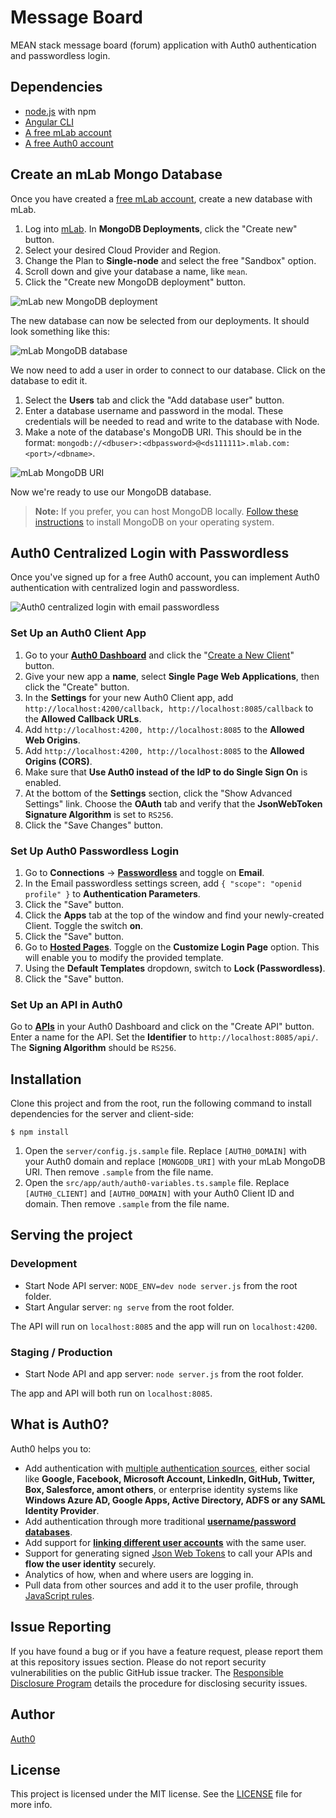# Message Board

MEAN stack message board (forum) application with Auth0 authentication and passwordless login.

## Dependencies

* [node.js](https://nodejs.org) with npm
* [Angular CLI](https://github.com/angular/angular-cli)
* [A free mLab account](https://mlab.com/)
* [A free Auth0 account](https://auth0.com/signup)

## Create an mLab Mongo Database

Once you have created a [free mLab account](https://mlab.com/signup), create a new database with mLab.

1. Log into [mLab](https://mlab.com). In **MongoDB Deployments**, click the "Create new" button.
2. Select your desired Cloud Provider and Region.
3. Change the Plan to **Single-node** and select the free "Sandbox" option.
4. Scroll down and give your database a name, like `mean`.
5. Click the "Create new MongoDB deployment" button.

![mLab new MongoDB deployment](https://cdn.auth0.com/blog/mean-series/mLab-new-deployment.png)

The new database can now be selected from our deployments. It should look something like this:

![mLab MongoDB database](https://cdn.auth0.com/blog/mean-series/mLab-db.png)

We now need to add a user in order to connect to our database. Click on the database to edit it.

1. Select the **Users** tab and click the "Add database user" button.
2. Enter a database username and password in the modal. These credentials will be needed to read and write to the database with Node.
3. Make a note of the database's MongoDB URI. This should be in the format: `mongodb://<dbuser>:<dbpassword>@<ds111111>.mlab.com:<port>/<dbname>`.

![mLab MongoDB URI](https://cdn.auth0.com/blog/mean-series/mLab-uri.png)

Now we're ready to use our MongoDB database.

> **Note:** If you prefer, you can host MongoDB locally. [Follow these instructions](https://docs.mongodb.com/manual/installation/) to install MongoDB on your operating system.

## Auth0 Centralized Login with Passwordless

Once you've signed up for a free Auth0 account, you can implement Auth0 authentication with centralized login and passwordless.

![Auth0 centralized login with email passwordless](https://cdn.auth0.com/blog/centralized-login/auth0_login_passwordless-email.jpg)

### Set Up an Auth0 Client App

1. Go to your [**Auth0 Dashboard**](https://manage.auth0.com/#/) and click the "[Create a New Client](https://manage.auth0.com/#/clients/create)" button.
2. Give your new app a **name**, select **Single Page Web Applications**, then click the "Create" button.
3. In the **Settings** for your new Auth0 Client app, add `http://localhost:4200/callback, http://localhost:8085/callback` to the **Allowed Callback URLs**.
4. Add `http://localhost:4200, http://localhost:8085` to the **Allowed Web Origins**.
5. Add `http://localhost:4200, http://localhost:8085` to the **Allowed Origins (CORS)**.
6. Make sure that **Use Auth0 instead of the IdP to do Single Sign On** is enabled.
7. At the bottom of the **Settings** section, click the "Show Advanced Settings" link. Choose the **OAuth** tab and verify that the **JsonWebToken Signature Algorithm** is set to `RS256`.
8. Click the "Save Changes" button.

### Set Up Auth0 Passwordless Login

1. Go to **Connections** -> [**Passwordless**](https://manage.auth0.com/#/connections/passwordless) and toggle on **Email**.
2. In the Email passwordless settings screen, add `{ "scope": "openid profile" }` to **Authentication Parameters**.
3. Click the "Save" button.
4. Click the **Apps** tab at the top of the window and find your newly-created Client. Toggle the switch **on**.
5. Click the "Save" button.
6. Go to [**Hosted Pages**](https://manage.auth0.com/#/login_page). Toggle on the **Customize Login Page** option. This will enable you to modify the provided template.
7. Using the **Default Templates** dropdown, switch to **Lock (Passwordless)**.
8. Click the "Save" button.

### Set Up an API in Auth0

Go to [**APIs**](https://manage.auth0.com/#/apis) in your Auth0 Dashboard and click on the "Create API" button. Enter a name for the API. Set the **Identifier** to `http://localhost:8085/api/`. The **Signing Algorithm** should be `RS256`.

## Installation

Clone this project and from the root, run the following command to install dependencies for the server and client-side:

```
$ npm install
```

1. Open the `server/config.js.sample` file. Replace `[AUTH0_DOMAIN]` with your Auth0 domain and replace `[MONGODB_URI]` with your mLab MongoDB URI. Then remove `.sample` from the file name.
2. Open the `src/app/auth/auth0-variables.ts.sample` file. Replace `[AUTH0_CLIENT]` and `[AUTH0_DOMAIN]` with your Auth0 Client ID and domain. Then remove `.sample` from the file name.

## Serving the project

### Development

* Start Node API server: `NODE_ENV=dev node server.js` from the root folder.
* Start Angular server: `ng serve` from the root folder.

The API will run on `localhost:8085` and the app will run on `localhost:4200`.

### Staging / Production

* Start Node API and app server: `node server.js` from the root folder.

The app and API will both run on `localhost:8085`.

## What is Auth0?

Auth0 helps you to:

* Add authentication with [multiple authentication sources](https://docs.auth0.com/identityproviders), either social like **Google, Facebook, Microsoft Account, LinkedIn, GitHub, Twitter, Box, Salesforce, amont others**, or enterprise identity systems like **Windows Azure AD, Google Apps, Active Directory, ADFS or any SAML Identity Provider**.
* Add authentication through more traditional **[username/password databases](https://docs.auth0.com/mysql-connection-tutorial)**.
* Add support for **[linking different user accounts](https://docs.auth0.com/link-accounts)** with the same user.
* Support for generating signed [Json Web Tokens](https://docs.auth0.com/jwt) to call your APIs and **flow the user identity** securely.
* Analytics of how, when and where users are logging in.
* Pull data from other sources and add it to the user profile, through [JavaScript rules](https://docs.auth0.com/rules).

## Issue Reporting

If you have found a bug or if you have a feature request, please report them at this repository issues section. Please do not report security vulnerabilities on the public GitHub issue tracker. The [Responsible Disclosure Program](https://auth0.com/whitehat) details the procedure for disclosing security issues.

## Author

[Auth0](auth0.com)

## License

This project is licensed under the MIT license. See the [LICENSE](LICENSE) file for more info.
